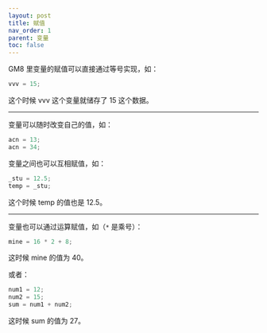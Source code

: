 ```yaml
---
layout: post
title: 赋值
nav_order: 1
parent: 变量
toc: false
---
```


GM8 里变量的赋值可以直接通过等号实现，如：

```c
vvv = 15;
```

这个时候 vvv 这个变量就储存了 15 这个数据。

---

变量可以随时改变自己的值，如：

```c
acn = 13;
acn = 34;
```

变量之间也可以互相赋值，如：

```c
_stu = 12.5;
temp = _stu;
```

这个时候 temp 的值也是 12.5。

---

变量也可以通过运算赋值，如（`*` 是乘号）：

```c
mine = 16 * 2 + 8;
```

这时候 mine 的值为 40。

或者：

```c
num1 = 12;
num2 = 15;
sum = num1 + num2;
```

这时候 sum 的值为 27。
